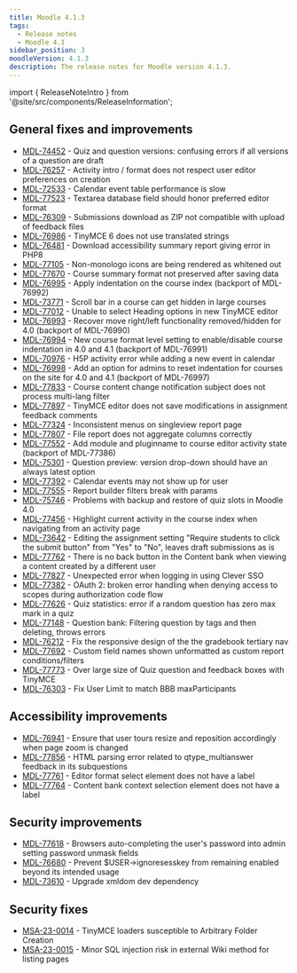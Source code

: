 ```yaml
---
title: Moodle 4.1.3
tags:
  - Release notes
  - Moodle 4.1
sidebar_position: 3
moodleVersion: 4.1.3
description: The release notes for Moodle version 4.1.3.
---
```


import { ReleaseNoteIntro } from '@site/src/components/ReleaseInformation';

<ReleaseNoteIntro releaseName={frontMatter.moodleVersion} />

## General fixes and improvements
<!-- cspell:disable -->
- [MDL-74452](https://moodle.atlassian.net/browse/MDL-74452) - Quiz and question versions: confusing errors if all versions of a question are draft
- [MDL-76257](https://moodle.atlassian.net/browse/MDL-76257) - Activity intro / format does not respect user editor preferences on creation
- [MDL-72533](https://moodle.atlassian.net/browse/MDL-72533) - Calendar event table performance is slow
- [MDL-77523](https://moodle.atlassian.net/browse/MDL-77523) - Textarea database field should honor preferred editor format
- [MDL-76309](https://moodle.atlassian.net/browse/MDL-76309) - Submissions download as ZIP not compatible with upload of feedback files
- [MDL-76986](https://moodle.atlassian.net/browse/MDL-76986) - TinyMCE 6 does not use translated strings
- [MDL-76481](https://moodle.atlassian.net/browse/MDL-76481) - Download accessibility summary report giving error in PHP8
- [MDL-77105](https://moodle.atlassian.net/browse/MDL-77105) - Non-monologo icons are being rendered as whitened out
- [MDL-77670](https://moodle.atlassian.net/browse/MDL-77670) - Course summary format not preserved after saving data
- [MDL-76995](https://moodle.atlassian.net/browse/MDL-76995) - Apply indentation on the course index (backport of MDL-76992)
- [MDL-73771](https://moodle.atlassian.net/browse/MDL-73771) - Scroll bar in a course can get hidden in large courses
- [MDL-77012](https://moodle.atlassian.net/browse/MDL-77012) - Unable to select Heading options in new TinyMCE editor
- [MDL-76993](https://moodle.atlassian.net/browse/MDL-76993) - Recover move right/left functionality removed/hidden for 4.0 (backport of MDL-76990)
- [MDL-76994](https://moodle.atlassian.net/browse/MDL-76994) - New course format level setting to enable/disable course indentation in 4.0 and 4.1 (backport of MDL-76991)
- [MDL-70976](https://moodle.atlassian.net/browse/MDL-70976) - H5P activity error while adding a new event in calendar
- [MDL-76998](https://moodle.atlassian.net/browse/MDL-76998) - Add an option for admins to reset indentation for courses on the site for 4.0 and 4.1 (backport of MDL-76997)
- [MDL-77833](https://moodle.atlassian.net/browse/MDL-77833) - Course content change notification subject does not process multi-lang filter
- [MDL-77897](https://moodle.atlassian.net/browse/MDL-77897) - TinyMCE editor does not save modifications in assignment feedback comments
- [MDL-77324](https://moodle.atlassian.net/browse/MDL-77324) - Inconsistent menus on singleview report page
- [MDL-77807](https://moodle.atlassian.net/browse/MDL-77807) - File report does not aggregate columns correctly
- [MDL-77552](https://moodle.atlassian.net/browse/MDL-77552) - Add module and pluginname to course editor activity state (backport of MDL-77386)
- [MDL-75301](https://moodle.atlassian.net/browse/MDL-75301) - Question preview: version drop-down should have an always latest option
- [MDL-77392](https://moodle.atlassian.net/browse/MDL-77392) - Calendar events may not show up for user
- [MDL-77555](https://moodle.atlassian.net/browse/MDL-77555) - Report builder filters break with params
- [MDL-75746](https://moodle.atlassian.net/browse/MDL-75746) - Problems with backup and restore of quiz slots in Moodle 4.0
- [MDL-77456](https://moodle.atlassian.net/browse/MDL-77456) - Highlight current activity in the course index when navigating from an activity page
- [MDL-73642](https://moodle.atlassian.net/browse/MDL-73642) - Editing the assignment setting "Require students to click the submit button" from "Yes" to "No", leaves draft submissions as is
- [MDL-77762](https://moodle.atlassian.net/browse/MDL-77762) - There is no back button in the Content bank when viewing a content created by a different user
- [MDL-77827](https://moodle.atlassian.net/browse/MDL-77827) - Unexpected error when logging in using Clever SSO
- [MDL-77382](https://moodle.atlassian.net/browse/MDL-77382) - OAuth 2: broken error handling when denying access to scopes during authorization code flow
- [MDL-77626](https://moodle.atlassian.net/browse/MDL-77626) - Quiz statistics: error if a random question has zero max mark in a quiz
- [MDL-77148](https://moodle.atlassian.net/browse/MDL-77148) - Question bank: Filtering question by tags and then deleting, throws errors
- [MDL-76212](https://moodle.atlassian.net/browse/MDL-76212) - Fix the responsive design of the the gradebook tertiary nav
- [MDL-77692](https://moodle.atlassian.net/browse/MDL-77692) - Custom field names shown unformatted as custom report conditions/filters
- [MDL-77773](https://moodle.atlassian.net/browse/MDL-77773) - Over large size of Quiz question and feedback boxes with TinyMCE
- [MDL-76303](https://moodle.atlassian.net/browse/MDL-76303) - Fix User Limit to match BBB maxParticipants
<!-- cspell:enable -->

## Accessibility improvements
<!-- cspell:disable -->
- [MDL-76941](https://moodle.atlassian.net/browse/MDL-76941) - Ensure that user tours resize and reposition accordingly when page zoom is changed
- [MDL-77856](https://moodle.atlassian.net/browse/MDL-77856) - HTML parsing error related to qtype_multianswer feedback in its subquestions
- [MDL-77761](https://moodle.atlassian.net/browse/MDL-77761) - Editor format select element does not have a label
- [MDL-77764](https://moodle.atlassian.net/browse/MDL-77764) - Content bank context selection element does not have a label
<!-- cspell:enable -->

## Security improvements
<!-- cspell:disable -->
- [MDL-77618](https://moodle.atlassian.net/browse/MDL-77618) - Browsers auto-completing the user's password into admin setting password unmask fields
- [MDL-76680](https://moodle.atlassian.net/browse/MDL-76680) - Prevent $USER->ignoresesskey from remaining enabled beyond its intended usage
- [MDL-73610](https://moodle.atlassian.net/browse/MDL-73610) - Upgrade xmldom dev dependency
<!-- cspell:enable -->

## Security fixes
<!-- cspell:disable -->
- [MSA-23-0014](https://moodle.org/mod/forum/discuss.php?d=446285) - TinyMCE loaders susceptible to Arbitrary Folder Creation
- [MSA-23-0015](https://moodle.org/mod/forum/discuss.php?d=446286) - Minor SQL injection risk in external Wiki method for listing pages
<!-- cspell:disable -->

